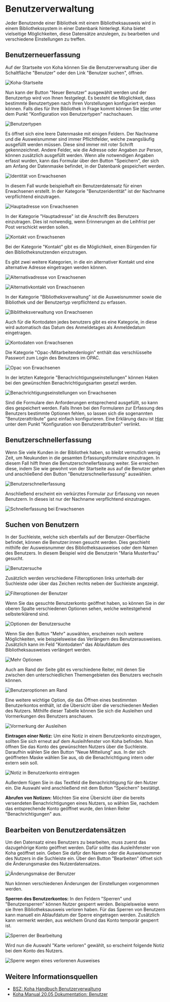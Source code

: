 # Benutzerverwaltung
Jeder Benutzende einer Bibliothek mit einem Bibliotheksausweis wird in einem Bibliothekssystem in einer Datenbank hinterlegt. Koha bietet vielseitige Möglichkeiten, diese Datensätze anzulegen, zu bearbeiten und verschiedene Einstellungen zu treffen. 

## Benutzerneuerfassung
Auf der Startseite von Koha können Sie die Benutzerverwaltung über die Schaltfläche "Benutzer" oder den Link "Benutzer suchen", öffnen.

![Koha-Startseite](../Images/B_benutzer_startseite.PNG)

Nun kann der Button "Neuer Benutzer" ausgewählt werden und der Benutzertyp wird von Ihnen festgelegt. Es besteht die Möglichkeit, dass bestimmte Benutzertypen nach Ihren Vorstellungen konfiguriert werden können. Falls dies für Ihre Bibliothek in Frage kommt können Sie [Hier](SchuB/benutzer.md) unter dem Punkt "Konfiguration von Benutzertypen" nachschauen. 
 
![Benutzertypen](../Images/B_benutzertypen.PNG)

Es öffnet sich eine leere Datenmaske mit einigen Feldern.
Der Nachname und die Ausweisnummer sind immer Pflichtfelder, welche zwangsläufig ausgefüllt werden müssen. Diese sind immer mit roter Schrift gekennzeichnet. Andere Felder, wie die Adresse oder Angaben zur Person, können zusätzlich ausgefüllt werden. Wenn alle notwendigen Angaben erfasst wurden, kann das Formular über den Button "Speichern", der sich am Anfang der Datenmaske befindet, in der Datenbank gespeichert werden.

![Identität von Erwachsenen](../Images/B_erwachsen_identität.PNG)

In diesem Fall wurde beispielhaft ein Benutzerdatensatz für einen Erwachsenen erstellt. In der Kategorie "Benutzeridentität" ist der Nachname verpflichtend einzutragen.

![Hauptadresse von Erwachsenen](../Images/B_erwachsen_hauptadresse.PNG)

In der Kategorie "Hauptadresse" ist die Anschrift des Benutzers einzutragen. Dies ist notwendig, wenn Erinnerungen an die Leihfrist per Post verschickt werden sollen.

![Kontakt von Erwachsenen](../Images/B_erwachsen_kontakt.PNG)

Bei der Kategorie "Kontakt" gibt es die Möglichkeit, einen Bürgenden für den Bibliotheksnutzenden einzutragen.

Es gibt zwei weitere Kategorien, in die ein alternativer Kontakt und eine alternative Adresse eingetragen werden können.

![Alternativadresse von Erwachsenen](../Images/B_erwachsen_alternativadresse.PNG)

![Alternativkontakt von Erwachsenen](../Images/B_erwachsen_alternativkontakt.PNG)

In der Kategorie "Bibliotheksverwaltung" ist die Ausweisnummer sowie die Bibliothek und der Benutzertyp verpflichtend zu erfassen. 

![Biblitheksverwaltung von Erwachsenen](../Images/B_erwachsen_biliotheksverwaltung.PNG)

Auch für die Kontodaten jedes benutzers gibt es eine Kategorie, in diese wird automatisch das Datum des Anmeldetages als Anmeldedatum eingetragen. 

![Kontodaten von Erwachsenen](../Images/B_erwachsen_kontodaten.PNG)

Die Kategorie "Opac-/Mitarbeitendenlogin" enthält das verschlüsselte Passwort zum Login des Benutzers im OPAC.

![Opac von Erwachsenen](../Images/B_erwachsen_opac.PNG)

In der letzten Kategorie "Benachrichtigungseinstellungen" können Haken bei den gewünschten Benachrichtigungsarten gesetzt werden. 

![Benachrichtigungseinstellungen von Erwachsenen](../Images/B_erwachsen_benachrichtigungseinstellungen.PNG)

Sind die Formulare den Anforderungen entsprechend ausgefüllt, so kann dies gespeichert werden. Falls Ihnen bei den Formularen zur Erfassung des Benutzers bestimmte Optionen fehlen, so lassen sich die sogenannten "Benutzerattribute" ganz einfach konfigurieren. Eine Erklärung dazu ist [Hier](SchuB/benutzer.md) unter dem Punkt "Konfiguration von Benutzerattributen" verlinkt.

## Benutzerschnellerfassung

Wenn Sie viele Kunden in der Bibliothek haben, so bleibt vermutlich wenig Zeit, um Neukunden in die gesamten Erfassungsformulare einzutragen. In diesem Fall hilft Ihnen die Benutzerschnellerfassung weiter. Sie erreichen diese, indem Sie wie gewohnt von der Startseite aus auf die Benutzer gehen und anschließend den Button "Benutzerschnellerfassung" auswählen.

![Benutzerschnellerfassung](../Images/B_benutzerschnellerfassung.PNG)

Anschließend erscheint ein verkürztes Formular zur Erfassung von neuen Benutzern. In dieses ist nur der Nachname verpflichtend einzutragen. 

![Schnellerfassung bei Erwachsenen](../Images/B_schnellerfassung_erwachsener.PNG)

## Suchen von Benutzern

In der Suchleiste, welche sich ebenfalls auf der Benutzer-Oberfläche befindet, können die Benutzer:innen gesucht werden. Dies geschieht mithilfe der Ausweisnummer des Bibliotheksausweises oder dem Namen des Benutzers. In diesem Beispiel wird die Benutzerin "Maria Musterfrau" gesucht.

![Benutzersuche](../Images/B_benutzersuche.png)

Zusätzlich werden verschiedene Filteroptionen links unterhalb der Suchleiste oder über das Zeichen rechts neben der Suchleiste angezeigt.

![Filteroptionen der Benutzer](../Images/B_benutzer_filteroptionen.PNG)

Wenn Sie das gesuchte Benutzerkonto geöffnet haben, so können Sie in der oberen Spalte verschiedenen Optionen sehen, welche weitestgehend selbsterklärend sind.

![Optionen der Benutzersuche](../Images/B_benutzersuche_optionen.PNG)

Wenn Sie den Button "Mehr" auswählen, erscheinen noch weitere Möglichkeiten, wie beispielsweise das Verlängern des Benutzerausweises. Zusätzlich kann im Feld "Kontodaten" das Ablaufdatum des Bibliotheksausweises verlängert werden.

![Mehr Optionen](../Images/B_mehr_optionen.PNG)

Auch am Rand der Seite gibt es verschiedene Reiter, mit denen Sie zwischen den unterschiedlichen Themengebieten des Benutzers wechseln können. 

![Benutzeroptionen am Rand](../Images/B_benutzeroptionen_rand.PNG)

Eine weitere wichtige Option, die das Öffnen eines bestimmten Benutzerkontos enthält, ist die Übersicht über die verschiedenen Medien des Nutzers. Mithilfe dieser Tabelle können Sie sich die Ausleihen und Vormerkungen des Benutzers anschauen. 

![Vormerkung der Ausleihen](../Images/B_ausleihen_vormerkungen.PNG)

**Eintragen einer Notiz:** Um eine Notiz in einem Benutzerkonto einzutragen, sollten Sie sich erneut auf dem Ausleihfenster von Koha befinden. Nun öffnen Sie das Konto des gewünschten Nutzers über die Suchleiste. Daraufhin wählen Sie den Button "Neue Mitteilung" aus. In der sich geöffneten Maske wählen Sie aus, ob die Benachrichtigung intern oder extern sein soll.

![Notiz in Benutzerkonto eintragen](../Images/benutzer_mitteilung.PNG)

Außerdem fügen Sie in das Textfeld die Benachrichtigung für den Nutzer ein. Die Auswahl wird anschließend mit dem Button "Speichern" bestätigt. 

**Abrufen von Notizen:** Möchten Sie eine Übersicht über die bereits versendeten Benachrichtigungen eines Nutzers, so wählen Sie, nachdem das entsprechende Konto geöffnet wurde, den linken Reiter "Benachrichtigungen" aus. 

## Bearbeiten von Benutzerdatensätzen

Um den Datensatz eines Benutzers zu bearbeiten, muss zuerst das dazugehörige Konto geöffnet werden. Dafür sollte das Ausleihfenster von Koha geöffnet sein. Geben Sie dafür den Namen oder die Ausweisnummer des Nutzers in die Suchleiste ein. Über den Button "Bearbeiten" öffnet sich die Änderungsmaske des Nutzerdatensatzes.

![Änderungsmakse der Benutzer](../Images/B_benutzer_änderungsmaske.PNG)

Nun können verschiedenen Änderungen der Einstellungen vorgenommen werden.

**Sperren des Benutzerkontos:** In den Feldern "Sperren" und "Benutzersperren" können Nutzer gesperrt werden. Beispielsweise wenn sie Ihren Bibliotheksausweis verloren haben. Für das Sperren von Benutzern kann manuell ein Ablaufdatum der Sperre eingetragen werden. Zusätzlich kann vermerkt werden, aus welchem Grund das Konto temporär gesperrt ist.

![Sperren der Bearbeitung](../Images/B_bearbeiten_sperren.PNG)

Wird nun die Auswahl "Karte verloren" gewählt, so erscheint folgende Notiz bei dem Konto des Nutzers. 

![Sperre wegen eines verlorenen Ausweises](../Images/B_sperre_ausweis_verloren.PNG)

## Weitere Informationsquellen

* <a href="https://wiki.bsz-bw.de/pages/viewpage.action?pageId=17565617&preview=/17565617/3454267/18-11_Handbuch_Benutzerverwaltung.pdf">BSZ: Koha Handbuch Benutzerverwaltung</a>
* <a href="https://koha-community.org/manual/20.05/de/html/patrons.html">Koha Manual 20.05 Dokumentation: Benutzer</a>
